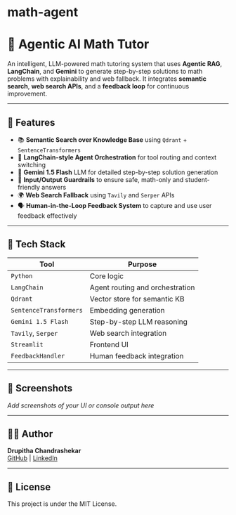 # math-agent
# 🧠 Agentic AI Math Tutor

An intelligent, LLM-powered math tutoring system that uses **Agentic RAG**, **LangChain**, and **Gemini** to generate step-by-step solutions to math problems with explainability and web fallback. It integrates **semantic search**, **web search APIs**, and a **feedback loop** for continuous improvement.

---

## 🚀 Features

- 📚 **Semantic Search over Knowledge Base** using `Qdrant` + `SentenceTransformers`
- 🤖 **LangChain-style Agent Orchestration** for tool routing and context switching
- 🧠 **Gemini 1.5 Flash** LLM for detailed step-by-step solution generation
- 🔐 **Input/Output Guardrails** to ensure safe, math-only and student-friendly answers
- 🌍 **Web Search Fallback** using `Tavily` and `Serper` APIs
- 🗣 **Human-in-the-Loop Feedback System** to capture and use user feedback effectively

---

## 🧰 Tech Stack

| Tool | Purpose |
|------|---------|
| `Python` | Core logic |
| `LangChain` | Agent routing and orchestration |
| `Qdrant` | Vector store for semantic KB |
| `SentenceTransformers` | Embedding generation |
| `Gemini 1.5 Flash` | Step-by-step LLM reasoning |
| `Tavily`, `Serper` | Web search integration |
| `Streamlit` | Frontend UI |
| `FeedbackHandler` | Human feedback integration |

---


## 📸 Screenshots

_Add screenshots of your UI or console output here_

---

## 👨‍💻 Author

**Drupitha Chandrashekar**  
[GitHub](https://github.com/Drupitha-Chandrashekar) | [LinkedIn](www.linkedin.com/in/drupitha-chandrashekar-47511a25b)

---

## 📄 License

This project is under the MIT License.
